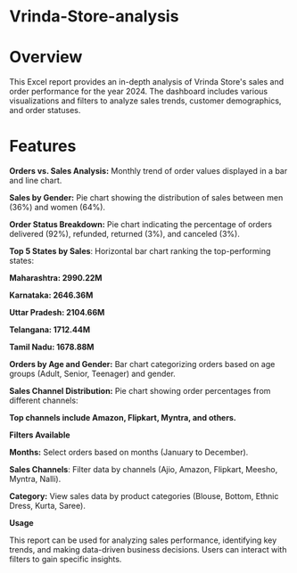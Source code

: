 # Vrinda-Store-analysis

# Overview
This Excel report provides an in-depth analysis of Vrinda Store's sales and order performance for the year 2024. The dashboard includes various visualizations and filters to analyze sales trends, customer demographics, and order statuses.

# Features
**Orders vs. Sales Analysis:**  Monthly trend of order values displayed in a bar and line chart.

**Sales by Gender:** Pie chart showing the distribution of sales between men (36%) and women (64%).

**Order Status Breakdown:** Pie chart indicating the percentage of orders delivered (92%), refunded, returned (3%), and canceled (3%).

**Top 5 States by Sales**: Horizontal bar chart ranking the top-performing states:

**Maharashtra: 2990.22M**

**Karnataka: 2646.36M**

**Uttar Pradesh: 2104.66M**

**Telangana: 1712.44M**

**Tamil Nadu: 1678.88M**

**Orders by Age and Gender:** Bar chart categorizing orders based on age groups (Adult, Senior, Teenager) and gender.

**Sales Channel Distribution:** Pie chart showing order percentages from different channels:

**Top channels include Amazon, Flipkart, Myntra, and others.**

**Filters Available**

**Months:** Select orders based on months (January to December).

**Sales Channels**: Filter data by channels (Ajio, Amazon, Flipkart, Meesho, Myntra, Nalli).

**Category:** View sales data by product categories (Blouse, Bottom, Ethnic Dress, Kurta, Saree).

**Usage**

This report can be used for analyzing sales performance, identifying key trends, and making data-driven business decisions.
Users can interact with filters to gain specific insights.
